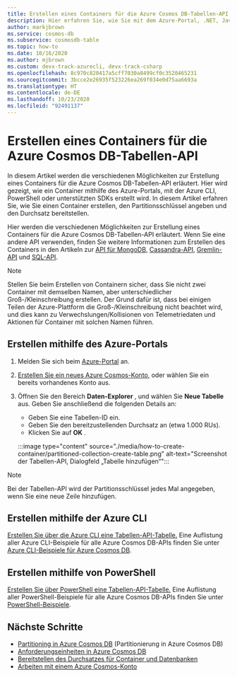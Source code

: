 ```yaml
---
title: Erstellen eines Containers für die Azure Cosmos DB-Tabellen-API
description: Hier erfahren Sie, wie Sie mit dem Azure-Portal, .NET, Java, Python, Node.js und anderen SDKs einen Container für die Azure Cosmos DB-Tabellen-API erstellen.
author: markjbrown
ms.service: cosmos-db
ms.subservice: cosmosdb-table
ms.topic: how-to
ms.date: 10/16/2020
ms.author: mjbrown
ms.custom: devx-track-azurecli, devx-track-csharp
ms.openlocfilehash: 8c970c820417a5cff7030a8499cf0c3520465231
ms.sourcegitcommit: 3bcce2e26935f523226ea269f034e0d75aa6693a
ms.translationtype: HT
ms.contentlocale: de-DE
ms.lasthandoff: 10/23/2020
ms.locfileid: "92491137"
---
```

# <a name="create-a-container-in-azure-cosmos-db-table-api"></a>Erstellen eines Containers für die Azure Cosmos DB-Tabellen-API

In diesem Artikel werden die verschiedenen Möglichkeiten zur Erstellung eines Containers für die Azure Cosmos DB-Tabellen-API erläutert. Hier wird gezeigt, wie ein Container mithilfe des Azure-Portals, mit der Azure CLI, PowerShell oder unterstützten SDKs erstellt wird. In diesem Artikel erfahren Sie, wie Sie einen Container erstellen, den Partitionsschlüssel angeben und den Durchsatz bereitstellen.

Hier werden die verschiedenen Möglichkeiten zur Erstellung eines Containers für die Azure Cosmos DB-Tabellen-API erläutert. Wenn Sie eine andere API verwenden, finden Sie weitere Informationen zum Erstellen des Containers in den Artikeln zur [API für MongoDB](how-to-create-container-mongodb.md), [Cassandra-API](how-to-create-container-cassandra.md), [Gremlin-API](how-to-create-container-gremlin.md) und [SQL-API](how-to-create-container.md).

> [!NOTE]
> Stellen Sie beim Erstellen von Containern sicher, dass Sie nicht zwei Container mit demselben Namen, aber unterschiedlicher Groß-/Kleinschreibung erstellen. Der Grund dafür ist, dass bei einigen Teilen der Azure-Plattform die Groß-/Kleinschreibung nicht beachtet wird, und dies kann zu Verwechslungen/Kollisionen von Telemetriedaten und Aktionen für Container mit solchen Namen führen.

## <a name="create-using-azure-portal"></a><a id="portal-table"></a>Erstellen mithilfe des Azure-Portals

1. Melden Sie sich beim [Azure-Portal](https://portal.azure.com/) an.

1. [Erstellen Sie ein neues Azure Cosmos-Konto](create-table-dotnet.md#create-a-database-account), oder wählen Sie ein bereits vorhandenes Konto aus.

1. Öffnen Sie den Bereich **Daten-Explorer** , und wählen Sie **Neue Tabelle** aus. Geben Sie anschließend die folgenden Details an:

   * Geben Sie eine Tabellen-ID ein.
   * Geben Sie den bereitzustellenden Durchsatz an (etwa 1.000 RUs).
   * Klicken Sie auf **OK** .

    :::image type="content" source="./media/how-to-create-container/partitioned-collection-create-table.png" alt-text="Screenshot der Tabellen-API, Dialogfeld „Tabelle hinzufügen“":::

> [!Note]
> Bei der Tabellen-API wird der Partitionsschlüssel jedes Mal angegeben, wenn Sie eine neue Zeile hinzufügen.

## <a name="create-using-azure-cli"></a><a id="cli-mongodb"></a>Erstellen mithilfe der Azure CLI

[Erstellen Sie über die Azure CLI eine Tabellen-API-Tabelle.](./scripts/cli/table/create.md) Eine Auflistung aller Azure CLI-Beispiele für alle Azure Cosmos DB-APIs finden Sie unter [Azure CLI-Beispiele für Azure Cosmos DB](cli-samples.md).

## <a name="create-using-powershell"></a>Erstellen mithilfe von PowerShell

[Erstellen Sie über PowerShell eine Tabellen-API-Tabelle.](./scripts/powershell/table/create.md) Eine Auflistung aller PowerShell-Beispiele für alle Azure Cosmos DB-APIs finden Sie unter [PowerShell-Beispiele](powershell-samples.md).

## <a name="next-steps"></a>Nächste Schritte

* [Partitioning in Azure Cosmos DB](partitioning-overview.md) (Partitionierung in Azure Cosmos DB)
* [Anforderungseinheiten in Azure Cosmos DB](request-units.md)
* [Bereitstellen des Durchsatzes für Container und Datenbanken](set-throughput.md)
* [Arbeiten mit einem Azure Cosmos-Konto](./account-databases-containers-items.md)